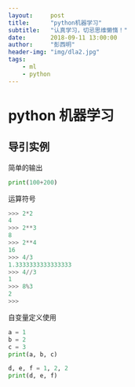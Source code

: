 ```yaml
---
layout:     post
title:      "python机器学习"
subtitle:   "认真学习，切忌思维懒惰！"
date:       2018-09-11 13:00:00
author:     "彭西明"
header-img: "img/dla2.jpg"
tags:
    - ml
    - python
---
```


<!--<script type="text/javascript" src="https://cdn.mathjax.org/mathjax/latest/MathJax.js?config=TeX-AMS-MML_HTMLorMML"></script>-->

# python 机器学习

## 导引实例

简单的输出

``` python
print(100+200)
```

运算符号

```python
>>> 2*2
4
>>> 2**3
8
>>> 2**4
16
>>> 4/3
1.3333333333333333
>>> 4//3
1
>>> 8%3
2
>>>
```

自变量定义使用

```python
a = 1
b = 2
c = 3
print(a, b, c)

d, e, f = 1, 2, 2
print(d, e, f)
```